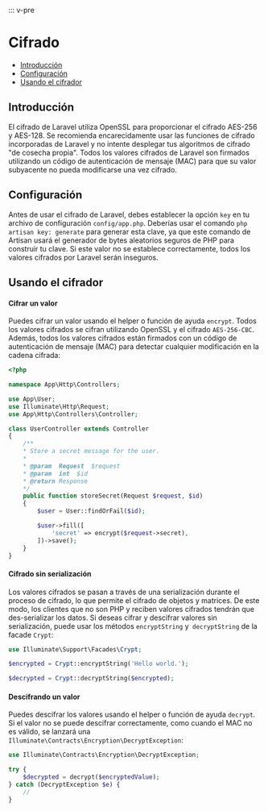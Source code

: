 ::: v-pre

# Cifrado

- [Introducción](#introduction)
- [Configuración](#configuration)
- [Usando el cifrador](#using-the-encrypter)

<a name="introduction"></a>
## Introducción

El cifrado de Laravel utiliza OpenSSL para proporcionar el cifrado AES-256 y AES-128. Se recomienda encarecidamente usar las funciones de cifrado incorporadas de Laravel y no intente desplegar tus algoritmos de cifrado "de cosecha propia". Todos los valores cifrados de Laravel son firmados utilizando un código de autenticación de mensaje (MAC) para que su valor subyacente no pueda modificarse una vez cifrado.

<a name="configuration"></a>
## Configuración

Antes de usar el cifrado de Laravel, debes establecer la opción `key` en tu archivo de configuración `config/app.php`. Deberías usar el comando `php artisan key: generate` para generar esta clave, ya que este comando de Artisan usará el generador de bytes aleatorios seguros de PHP para construir tu clave. Si este valor no se establece correctamente, todos los valores cifrados por Laravel serán inseguros.

<a name="using-the-encrypter"></a>
## Usando el cifrador

#### Cifrar un valor

Puedes cifrar un valor usando el helper o función de ayuda `encrypt`. Todos los valores cifrados se cifran utilizando OpenSSL y el cifrado `AES-256-CBC`. Además, todos los valores cifrados están firmados con un código de autenticación de mensaje (MAC) para detectar cualquier modificación en la cadena cifrada:

```php
<?php

namespace App\Http\Controllers;

use App\User;
use Illuminate\Http\Request;
use App\Http\Controllers\Controller;

class UserController extends Controller
{
    /**
    * Store a secret message for the user.
    *
    * @param  Request  $request
    * @param  int  $id
    * @return Response
    */
    public function storeSecret(Request $request, $id)
    {
        $user = User::findOrFail($id);

        $user->fill([
            'secret' => encrypt($request->secret),
        ])->save();
    }
}
```

#### Cifrado sin serialización

Los valores cifrados se pasan a través de una serialización durante el proceso de cifrado, lo que permite el cifrado de objetos y matrices. De este modo, los clientes que no son PHP y reciben valores cifrados tendrán que des-serializar los datos. Si deseas cifrar y descifrar valores sin serialización, puede usar los métodos `encryptString` y` decryptString` de la facade `Crypt`:

```php
use Illuminate\Support\Facades\Crypt;

$encrypted = Crypt::encryptString('Hello world.');

$decrypted = Crypt::decryptString($encrypted);
```

#### Descifrando un valor

Puedes descifrar los valores usando el helper o función de ayuda `decrypt`. Si el valor no se puede descifrar correctamente, como cuando el MAC no es válido, se lanzará una `Illuminate\Contracts\Encryption\DecryptException`:

```php
use Illuminate\Contracts\Encryption\DecryptException;

try {
    $decrypted = decrypt($encryptedValue);
} catch (DecryptException $e) {
    //
}
```